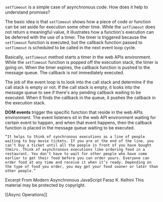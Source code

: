 `setTimeout` is a simple case of asynchronous code. How does it help to understand promises?

The basic idea is that `setTimeout` shows how a piece of code or function can be set aside for execution some other time. While the `setTimeout` does not return a meaningful value, it illustrates how a function's execution can be deferred with the use of a timer. The timer is triggered because the `setTimeout` function is executed, but the callback function passed to `setTimeout` is scheduled to be called in the next event loop cycle.

Basically, `setTimeout` method starts a timer in the web APIs environment. While the `setTimeout` function is popped off the execution stack, the timer is going on. When the timer expires, the callback function is pushed to the message queue. The callback is not immediately executed.

The job of the event loop is to look into the call stack and determine if the call stack is empty or not. If the call stack is empty, it looks into the message queue to see if there's any pending callback waiting to be executed. When it finds the callback in the queue, it pushes the callback in the execution stack.

__DOM events__ trigger the specific function that reside in the web APIs environment. The event listeners sit in the web API environment waiting for certain event to happen, and when that event happens, then the callback function is placed in the message queue waiting to be executed.


	“It helps to think of synchronous executions as a line of people waiting to buy movie tickets. If you are at the end of the line, you can’t buy a ticket until all the people in front of you have bought theirs. Think of asynchronous executions like ordering food in a restaurant. You don’t have to wait for other people who have come earlier to get their food before you can order yours. Everyone can order food at any time and receive it when it’s ready. Depending on the type of food you order, you may get your food sooner or later than other people.”

Excerpt From
Modern Asynchronous JavaScript
Faraz K. Kelhini
This material may be protected by copyright.

[[Async Operations]]